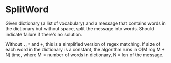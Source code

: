 SplitWord
=======

Given dictionary (a list of vocabulary) and a message that contains words in the dictionary but without space, 
split the message into words. Should indicate failure if there's no solution.

Without ```.```, ```*``` and ```+```, this is a simplified version of regex matching. If size of each word in 
the dictionary is a constant, the algorithm runs in O(M log M + N) time, where M = number of words in dictionary, 
N = len of the message.
